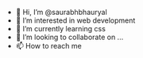 - 👋 Hi, I’m @saurabhbhauryal
- 👀 I’m interested in web development
- 🌱 I’m currently learning css
- 💞️ I’m looking to collaborate on ...
- 📫 How to reach me 

<!---
saurabhbhauryal/saurabhbhauryal is a ✨ special ✨ repository because its `README.md` (this file) appears on your GitHub profile.
You can click the Preview link to take a look at your changes.
--->

